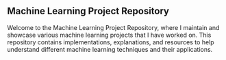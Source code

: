 ## Machine Learning Project Repository

Welcome to the Machine Learning Project Repository, where I maintain and showcase various machine learning projects that I have worked on. This repository contains implementations, explanations, and resources to help understand different machine learning techniques and their applications.
